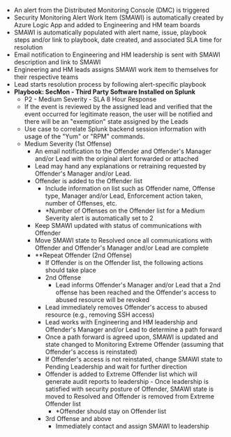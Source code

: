 - An alert from the Distributed Monitoring Console (DMC) is triggered
- Security Monitoring Alert Work Item (SMAWI) is automatically created by Azure Logic App and added to Engineering and HM team boards 
- SMAWI is automatically populated with alert name, issue, playbook steps and/or link to playbook, date created, and associated SLA time for resolution
- Email notification to Engineering and HM leadership is sent with SMAWI description and link to SMAWI 
- Engineering and HM leads assigns SMAWI work item to themselves for their respective teams
- Lead starts resolution process by following alert-specific playbook
- **Playbook: SecMon - Third Party Software Installed on Splunk**
  - P2 - Medium Severity - SLA 8 Hour Response
  - If the event is reviewed by the assigned lead and verified that the event occurred for legitimate reason, the user will be notified and there will be an &quot;exemption&quot; state assigned by the Leads
  - Use case to correlate Splunk backend session information with usage of the &quot;Yum&quot; or &quot;RPM&quot; commands.
  - Medium Severity (1st Offense)
    - An email notification to the Offender and Offender&#39;s Manager and/or Lead with the original alert forwarded or attached
    - Lead may hand any explanations or retraining requested by Offender&#39;s Manager and/or Lead.
    - Offender is added to the Offender list
      - Include information on list such as Offender name, Offense type, Manager and/or Lead, Enforcement action taken, number of Offenses, etc.
      - \*Number of Offenses on the Offender list for a Medium Severity alert is automatically set to 2
    - Keep SMAWI updated with status of communications with Offender
    - Move SMAWI state to Resolved once all communications with Offender and Offender&#39;s Manager and/or Lead are complete
    - \*\*Repeat Offender (2nd Offense)
      - If Offender is on the Offender list, the following actions should take place
      - 2nd Offense
        - Lead informs Offender&#39;s Manager and/or Lead that a 2nd offense has been reached and the Offender&#39;s access to abused resource will be revoked
       - Lead immediately removes Offender&#39;s access to abused resource (e.g., removing SSH access)
        - Lead works with Engineering and HM leadership and Offender&#39;s Manager and/or Lead to determine a path forward
        - Once a path forward is agreed upon, SMAWI is updated and state changed to Monitoring Extreme Offender (assuming that Offender&#39;s access is reinstated)
         - If Offender&#39;s access is not reinstated, change SMAWI state to Pending Leadership and wait for further direction
        - Offender is added to Extreme Offender list which will generate audit reports to leadership
               - Once leadership is satisfied with security posture of Offender, SMAWI state is moved to Resolved and Offender is removed from Extreme Offender list
          - \*Offender should stay on Offender list
      - 3rd Offense and above
        - Immediately contact and assign SMAWI to leadership
